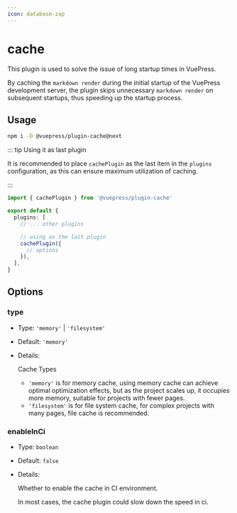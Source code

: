 ```yaml
---
icon: database-zap
---
```


# cache

<NpmBadge package="@vuepress/plugin-cache" />

This plugin is used to solve the issue of long startup times in VuePress.

By caching the `markdown render` during the initial startup of the VuePress development server, the plugin skips unnecessary `markdown render` on subsequent startups, thus speeding up the startup process.

## Usage

```bash
npm i -D @vuepress/plugin-cache@next
```

::: tip Using it as last plugin

It is recommended to place `cachePlugin` as the last item in the `plugins` configuration, as this can ensure maximum utilization of caching.

:::

```ts
import { cachePlugin } from '@vuepress/plugin-cache'

export default {
  plugins: [
    // ... other plugins

    // using as the last plugin
    cachePlugin({
      // options
    }),
  ],
}
```

## Options

### type

- Type: `'memory'` | `'filesystem'`

- Default: `'memory'`

- Details:

  Cache Types

  - `'memory'` is for memory cache, using memory cache can achieve optimal optimization effects, but as the project scales up, it occupies more memory, suitable for projects with fewer pages.
  - `'filesystem'` is for file system cache, for complex projects with many pages, file cache is recommended.

### enableInCi

- Type: `boolean`

- Default: `false`

- Details:

  Whether to enable the cache in CI environment.

  In most cases, the cache plugin could slow down the speed in ci.
